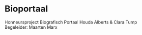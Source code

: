 # Bioportaal
Honneursproject Biografisch Portaal
Houda Alberts & Clara Tump
Begeleider: Maarten Marx 

